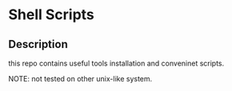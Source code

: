 # Shell Scripts

## Description
this repo contains useful tools installation and conveninet scripts.

NOTE: not tested on other unix-like system.  
